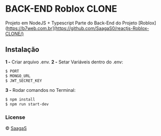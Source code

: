 # BACK-END Roblox CLONE

Projeto em NodeJS + Typescript
Parte do Back-End do Projeto [Roblox](https://b7web.com.br](https://github.com/SaagaS0/reactjs-Roblox-CLONE/)

## Instalação
**1 -** Criar arquivo .env.
**2 -** Setar Variáveis dentro do .env:
```sh
$ PORT
$ MONGO_URL
$ JWT_SECRET_KEY
```
**3 -** Rodar comandos no Terminal:
```sh
$ npm install
$ npm run start-dev
```

### License
© [SaagaS](https://github.com/SaagaS0)
